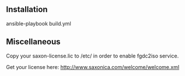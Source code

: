 Installation
------------

ansible-playbook build.yml


Miscellaneous
-------

Copy your saxon-license.lic to /etc/ in order to enable fgdc2iso service.

Get your license here: http://www.saxonica.com/welcome/welcome.xml
